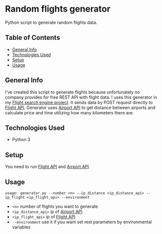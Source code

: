 # Random flights generator
Python script to generate random flights data.

## Table of Contents
* [General Info](#general-info)
* [Technologies Used](#technologies-used)
* [Setup](#setup)
* [Usage](#usage)

## General Info
I've created this script to generate flights because unfortunately no company provides for free REST API with flight data. I uses this generator in my [Flight search engine project](https://github.com/bladeours/flight-search-engine). It sends data by POST request directly to [Flight API](https://github.com/bladeours/flight-api). Generator uses [Airport API](https://github.com/bladeours/airport-api) to get distance between airports and calculate price and time utilizing how many kilometers there are.

## Technologies Used
* Python 3

## Setup
You need to run [Flight API](https://github.com/bladeours/flight-api) and [Airport API](https://github.com/bladeours/airport-api).
## Usage
`usage: generator.py --number <n> --ip_distance <ip_distance_api> --ip_flight <ip_flight_api> --environment`
* `<n>` number of flights you want to generate
* `<ip_distance_api>` ip of [Airport API](https://github.com/bladeours/airport-api)
* `<ip_flight_api>` ip of [Flight API](https://github.com/bladeours/flight-api)
* `--environment` use it if you want set rest parameters by environmental variables











